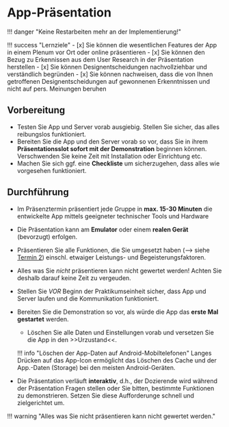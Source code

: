 # App-Präsentation

!!! danger "Keine Restarbeiten mehr an der Implementierung!"

!!! success "Lernziele"
    - [x] Sie können die wesentlichen Features der App in einem Plenum vor Ort oder online präsentieren
    - [x] Sie können den Bezug zu Erkennissen aus dem User Research in der Präsentation herstellen
    - [x] Sie können Designentscheidungen nachvollziehbar und verständlich begründen
    - [x] Sie können nachweisen, dass die von Ihnen getroffenen Designentscheidungen auf gewonnenen Erkenntnissen und nicht auf pers. Meinungen beruhen  


## Vorbereitung

- Testen Sie App und Server vorab ausgiebig. Stellen Sie sicher, das alles reibungslos funktioniert. 
- Bereiten Sie die App und den Server vorab so vor, dass Sie in ihrem __Präsentationsslot sofort mit der Demonstration__ beginnen können. Verschwenden Sie keine Zeit mit Installation oder Einrichtung etc.  
- Machen Sie sich ggf. eine **Checkliste** um sicherzugehen, dass alles wie vorgesehen funktioniert.

<!--
!!! warning
     **Vorbereitung der Testprotokolle (zu Hause!)**  
     Bereiten Sie die Testprotokolle vor anhand der folgenden Test-Aufgaben und der vorgegebenen Checklisten, d.h. betrachten Sie die Checklisten als "Rohmaterial" und machen Sie daraus Protokollformulare.

   
Die Testprotokolle sollen den Entwickler*innen bei der weiteren Verbesserung helfen (_keine Angst, die Verbesserungen müssen Sie im Praktikum nicht mehr umsetzen..._).

Alle **Protokolle** aus den folgenden Teilaufgaben kommen in die Projektmappe.
-->


## Durchführung

- Im Präsenztermin präsentiert jede Gruppe in **max. 15-30 Minuten** die entwickelte App mittels geeigneter technischer Tools und Hardware <!--BBB und Screensharing-->
- Die Präsentation kann am **Emulator** oder einem **realen Gerät** (bevorzugt) erfolgen.
- Präsentieren Sie alle Funktionen, die Sie umgesetzt haben (--> siehe [Termin 2](termin2.md)) einschl. etwaiger Leistungs- und Begeisterungsfaktoren. 
- Alles was Sie _nicht_ präsentieren kann nicht gewertet werden! Achten Sie deshalb darauf keine Zeit zu vergeuden.
- Stellen Sie _VOR_ Beginn der Praktikumseinheit sicher, dass App und Server laufen und die Kommunikation funktioniert.
- Bereiten Sie die Demonstration so vor, als würde die App das **erste Mal gestartet** werden. 
    - Löschen Sie alle Daten und Einstellungen vorab und versetzen Sie die App in den >>Urzustand<<.

    !!! info "Löschen der App-Daten auf Android-Mobiltelefonen"
        Langes Drücken auf das App-Icon ermöglicht das Löschen des Cache und der App.-Daten (Storage) bei den meisten Android-Geräten.

- Die Präsentation verläuft **interaktiv**, d.h., der Dozierende wird während der Präsentation Fragen stellen oder Sie bitten, bestimmte Funktionen zu demonstrieren. Setzen Sie diese Aufforderunge schnell und zielgerichtet um. 

!!! warning "Alles was Sie nicht präsentieren kann nicht gewertet werden."

